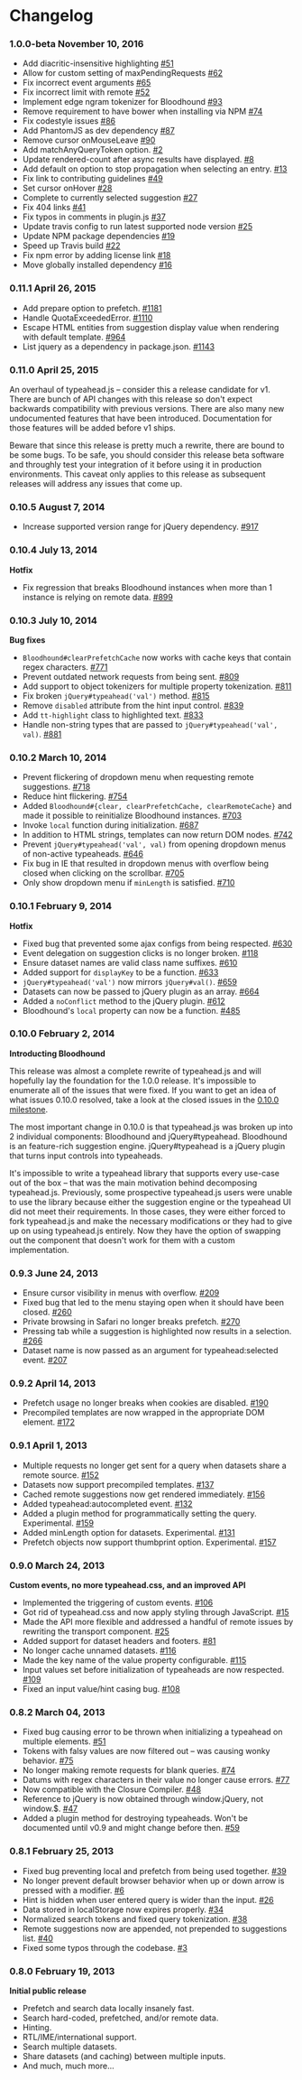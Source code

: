 # Changelog

### 1.0.0-beta November 10, 2016
* Add diacritic-insensitive highlighting [#51](https://github.com/corejavascript/typeahead.js/pull/51)
* Allow for custom setting of maxPendingRequests [#62](https://github.com/corejavascript/typeahead.js/pull/62)
* Fix incorrect event arguments [#65](https://github.com/corejavascript/typeahead.js/pull/65)
* Fix incorrect limit with remote [#52](https://github.com/corejavascript/typeahead.js/pull/52)
* Implement edge ngram tokenizer for Bloodhound [#93](https://github.com/corejavascript/typeahead.js/pull/93)
* Remove requirement to have bower when installing via NPM [#74](https://github.com/corejavascript/typeahead.js/pull/74)
* Fix codestyle issues [#86](https://github.com/corejavascript/typeahead.js/pull/86)
* Add PhantomJS as dev dependency [#87](https://github.com/corejavascript/typeahead.js/pull/87)
* Remove cursor onMouseLeave [#90](https://github.com/corejavascript/typeahead.js/pull/90)
* Add matchAnyQueryToken option. [#2](https://github.com/corejavascript/typeahead.js/pull/2)
* Update rendered-count after async results have displayed. [#8](https://github.com/corejavascript/typeahead.js/pull/8)
* Add default on option to stop propagation when selecting an entry. [#13](https://github.com/corejavascript/typeahead.js/pull/13)
* Fix link to contributing guidelines [#49](https://github.com/corejavascript/typeahead.js/pull/49)
* Set cursor onHover [#28](https://github.com/corejavascript/typeahead.js/pull/28)
* Complete to currently selected suggestion [#27](https://github.com/corejavascript/typeahead.js/pull/27)
* Fix 404 links [#41](https://github.com/corejavascript/typeahead.js/pull/41)
* Fix typos in comments in plugin.js [#37](https://github.com/corejavascript/typeahead.js/pull/37)
* Update travis config to run latest supported node version [#25](https://github.com/corejavascript/typeahead.js/pull/25)
* Update NPM package dependencies [#19](https://github.com/corejavascript/typeahead.js/pull/19)
* Speed up Travis build [#22](https://github.com/corejavascript/typeahead.js/pull/22)
* Fix npm error by adding license link [#18](https://github.com/corejavascript/typeahead.js/pull/18)
* Move globally installed dependency [#16](https://github.com/corejavascript/typeahead.js/pull/16)


### 0.11.1 April 26, 2015

* Add prepare option to prefetch. [#1181](https://github.com/twitter/typeahead.js/pull/1181)
* Handle QuotaExceededError. [#1110](https://github.com/twitter/typeahead.js/pull/1110)
* Escape HTML entities from suggestion display value when rendering with default
  template. [#964](https://github.com/twitter/typeahead.js/pull/964)
* List jquery as a dependency in package.json. [#1143](https://github.com/twitter/typeahead.js/pull/1143)

### 0.11.0 April 25, 2015

An overhaul of typeahead.js – consider this a release candidate for v1. There
are bunch of API changes with this release so don't expect backwards
compatibility with previous versions. There are also many new undocumented
features that have been introduced. Documentation for those features will be
added before v1 ships.

Beware that since this release is pretty much a rewrite, there are bound to be
some bugs. To be safe, you should consider this release beta software and
throughly test your integration of it before using it in production
environments. This caveat only applies to this release as subsequent releases
will address any issues that come up.

### 0.10.5 August 7, 2014

* Increase supported version range for jQuery dependency. [#917](https://github.com/twitter/typeahead.js/pull/917)

### 0.10.4 July 13, 2014

**Hotfix**

* Fix regression that breaks Bloodhound instances when more than 1 instance is
  relying on remote data. [#899](https://github.com/twitter/typeahead.js/pull/899)

### 0.10.3 July 10, 2014

**Bug fixes**

* `Bloodhound#clearPrefetchCache` now works with cache keys that contain regex
  characters. [#771](https://github.com/twitter/typeahead.js/pull/771)
* Prevent outdated network requests from being sent. [#809](https://github.com/twitter/typeahead.js/pull/809)
* Add support to object tokenizers for multiple property tokenization. [#811](https://github.com/twitter/typeahead.js/pull/811)
* Fix broken `jQuery#typeahead('val')` method. [#815](https://github.com/twitter/typeahead.js/pull/815)
* Remove `disabled` attribute from the hint input control. [#839](https://github.com/twitter/typeahead.js/pull/839)
* Add `tt-highlight` class to highlighted text. [#833](https://github.com/twitter/typeahead.js/pull/833)
* Handle non-string types that are passed to `jQuery#typeahead('val', val)`. [#881](https://github.com/twitter/typeahead.js/pull/881)

### 0.10.2 March 10, 2014

* Prevent flickering of dropdown menu when requesting remote suggestions. [#718](https://github.com/twitter/typeahead.js/pull/718)
* Reduce hint flickering. [#754](https://github.com/twitter/typeahead.js/pull/754)
* Added `Bloodhound#{clear, clearPrefetchCache, clearRemoteCache}` and made it
  possible to reinitialize Bloodhound instances. [#703](https://github.com/twitter/typeahead.js/pull/703)
* Invoke `local` function during initialization. [#687](https://github.com/twitter/typeahead.js/pull/687)
* In addition to HTML strings, templates can now return DOM nodes. [#742](https://github.com/twitter/typeahead.js/pull/742)
* Prevent `jQuery#typeahead('val', val)` from opening dropdown menus of
  non-active typeaheads. [#646](https://github.com/twitter/typeahead.js/pull/646)
* Fix bug in IE that resulted in dropdown menus with overflow being closed
  when clicking on the scrollbar. [#705](https://github.com/twitter/typeahead.js/pull/705)
* Only show dropdown menu if `minLength` is satisfied. [#710](https://github.com/twitter/typeahead.js/pull/710)

### 0.10.1 February 9, 2014

**Hotfix**

* Fixed bug that prevented some ajax configs from being respected. [#630](https://github.com/twitter/typeahead.js/pull/630)
* Event delegation on suggestion clicks is no longer broken. [#118](https://github.com/twitter/typeahead.js/pull/118)
* Ensure dataset names are valid class name suffixes. [#610](https://github.com/twitter/typeahead.js/pull/610)
* Added support for `displayKey` to be a function. [#633](https://github.com/twitter/typeahead.js/pull/633)
* `jQuery#typeahead('val')` now mirrors `jQuery#val()`. [#659](https://github.com/twitter/typeahead.js/pull/659)
* Datasets can now be passed to jQuery plugin as an array. [#664](https://github.com/twitter/typeahead.js/pull/664)
* Added a `noConflict` method to the jQuery plugin. [#612](https://github.com/twitter/typeahead.js/pull/612)
* Bloodhound's `local` property can now be a function. [#485](https://github.com/twitter/typeahead.js/pull/485)

### 0.10.0 February 2, 2014

**Introducting Bloodhound**

This release was almost a complete rewrite of typeahead.js and will hopefully
lay the foundation for the 1.0.0 release. It's impossible to enumerate all of
the issues that were fixed. If you want to get an idea of what issues 0.10.0
resolved, take a look at the closed issues in the [0.10.0 milestone](https://github.com/twitter/typeahead.js/issues?milestone=8&page=1&state=closed).

The most important change in 0.10.0 is that typeahead.js was broken up into 2
individual components: Bloodhound and jQuery#typeahead. Bloodhound is an
feature-rich suggestion engine. jQuery#typeahead is a jQuery plugin that turns
input controls into typeaheads.

It's impossible to write a typeahead library that supports every use-case out
of the box – that was the main motivation behind decomposing typeahead.js.
Previously, some prospective typeahead.js users were unable to use the library
because either the suggestion engine or the typeahead UI did not meet their
requirements. In those cases, they were either forced to fork typeahead.js and
make the necessary modifications or they had to give up on using typeahead.js
entirely. Now they have the option of swapping out the component that doesn't
work for them with a custom implementation.

### 0.9.3 June 24, 2013

* Ensure cursor visibility in menus with overflow. [#209](https://github.com/twitter/typeahead.js/pull/209)
* Fixed bug that led to the menu staying open when it should have been closed. [#260](https://github.com/twitter/typeahead.js/pull/260)
* Private browsing in Safari no longer breaks prefetch. [#270](https://github.com/twitter/typeahead.js/pull/270)
* Pressing tab while a suggestion is highlighted now results in a selection. [#266](https://github.com/twitter/typeahead.js/pull/266)
* Dataset name is now passed as an argument for typeahead:selected event. [#207](https://github.com/twitter/typeahead.js/pull/207)

### 0.9.2 April 14, 2013

* Prefetch usage no longer breaks when cookies are disabled. [#190](https://github.com/twitter/typeahead.js/pull/190)
* Precompiled templates are now wrapped in the appropriate DOM element. [#172](https://github.com/twitter/typeahead.js/pull/172)

### 0.9.1 April 1, 2013

* Multiple requests no longer get sent for a query when datasets share a remote source. [#152](https://github.com/twitter/typeahead.js/pull/152)
* Datasets now support precompiled templates. [#137](https://github.com/twitter/typeahead.js/pull/137)
* Cached remote suggestions now get rendered immediately. [#156](https://github.com/twitter/typeahead.js/pull/156)
* Added typeahead:autocompleted event. [#132](https://github.com/twitter/typeahead.js/pull/132)
* Added a plugin method for programmatically setting the query. Experimental. [#159](https://github.com/twitter/typeahead.js/pull/159)
* Added minLength option for datasets. Experimental. [#131](https://github.com/twitter/typeahead.js/pull/131)
* Prefetch objects now support thumbprint option. Experimental. [#157](https://github.com/twitter/typeahead.js/pull/157)

### 0.9.0 March 24, 2013

**Custom events, no more typeahead.css, and an improved API**

* Implemented the triggering of custom events. [#106](https://github.com/twitter/typeahead.js/pull/106)
* Got rid of typeahead.css and now apply styling through JavaScript. [#15](https://github.com/twitter/typeahead.js/pull/15)
* Made the API more flexible and addressed a handful of remote issues by rewriting the transport component. [#25](https://github.com/twitter/typeahead.js/pull/81)
* Added support for dataset headers and footers. [#81](https://github.com/twitter/typeahead.js/pull/81)
* No longer cache unnamed datasets. [#116](https://github.com/twitter/typeahead.js/pull/116)
* Made the key name of the value property configurable. [#115](https://github.com/twitter/typeahead.js/pull/115)
* Input values set before initialization of typeaheads are now respected. [#109](https://github.com/twitter/typeahead.js/pull/109)
* Fixed an input value/hint casing bug. [#108](https://github.com/twitter/typeahead.js/pull/108)

### 0.8.2 March 04, 2013

* Fixed bug causing error to be thrown when initializing a typeahead on multiple elements. [#51](https://github.com/twitter/typeahead.js/pull/51)
* Tokens with falsy values are now filtered out – was causing wonky behavior. [#75](https://github.com/twitter/typeahead.js/pull/75)
* No longer making remote requests for blank queries. [#74](https://github.com/twitter/typeahead.js/pull/74)
* Datums with regex characters in their value no longer cause errors. [#77](https://github.com/twitter/typeahead.js/pull/77)
* Now compatible with the Closure Compiler. [#48](https://github.com/twitter/typeahead.js/pull/48)
* Reference to jQuery is now obtained through window.jQuery, not window.$. [#47](https://github.com/twitter/typeahead.js/pull/47)
* Added a plugin method for destroying typeaheads. Won't be documented until v0.9 and might change before then. [#59](https://github.com/twitter/typeahead.js/pull/59)

### 0.8.1 February 25, 2013

* Fixed bug preventing local and prefetch from being used together. [#39](https://github.com/twitter/typeahead.js/pull/39)
* No longer prevent default browser behavior when up or down arrow is pressed with a modifier. [#6](https://github.com/twitter/typeahead.js/pull/6)
* Hint is hidden when user entered query is wider than the input. [#26](https://github.com/twitter/typeahead.js/pull/26)
* Data stored in localStorage now expires properly. [#34](https://github.com/twitter/typeahead.js/pull/34)
* Normalized search tokens and fixed query tokenization. [#38](https://github.com/twitter/typeahead.js/pull/38)
* Remote suggestions now are appended, not prepended to suggestions list. [#40](https://github.com/twitter/typeahead.js/pull/40)
* Fixed some typos through the codebase. [#3](https://github.com/twitter/typeahead.js/pull/3)

### 0.8.0 February 19, 2013

**Initial public release**

* Prefetch and search data locally insanely fast.
* Search hard-coded, prefetched, and/or remote data.
* Hinting.
* RTL/IME/international support.
* Search multiple datasets.
* Share datasets (and caching) between multiple inputs.
* And much, much more...
